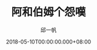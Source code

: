 ---
issue: 274
title: 阿和伯姆个怨嘆
author: 邱一帆
language: 四縣
date: 2018-05-10T00:00:00.000+08:00
topic: 人物
difficulty: 2
wikidata: Q98096152
wikidata_link: https://www.wikidata.org/wiki/Q98096152
author_wikidata_link: https://www.wikidata.org/wiki/Q98096293
author_wikidata: Q98096293
---